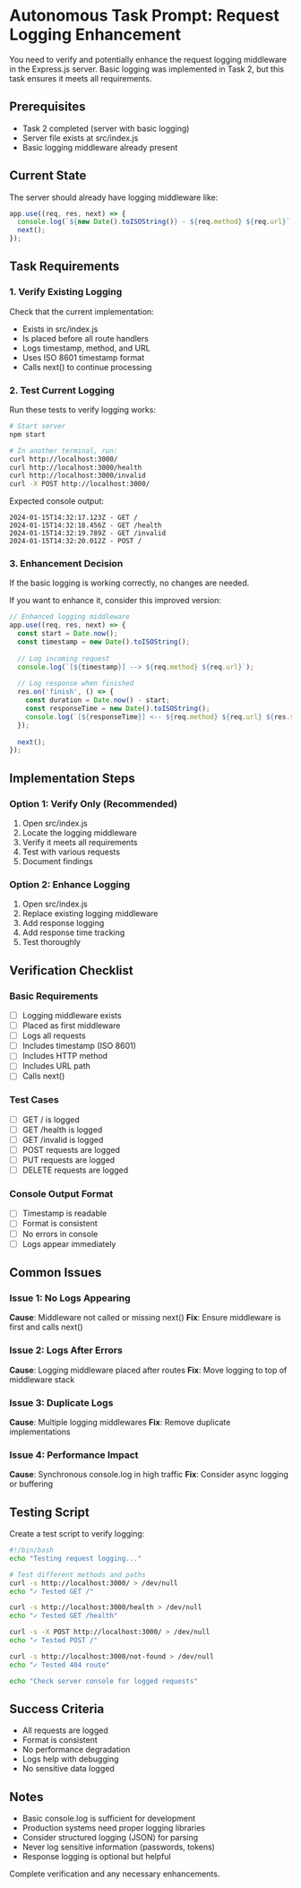 # Autonomous Task Prompt: Request Logging Enhancement

You need to verify and potentially enhance the request logging middleware in the Express.js server. Basic logging was implemented in Task 2, but this task ensures it meets all requirements.

## Prerequisites
- Task 2 completed (server with basic logging)
- Server file exists at src/index.js
- Basic logging middleware already present

## Current State
The server should already have logging middleware like:
```javascript
app.use((req, res, next) => {
  console.log(`${new Date().toISOString()} - ${req.method} ${req.url}`);
  next();
});
```

## Task Requirements

### 1. Verify Existing Logging
Check that the current implementation:
- Exists in src/index.js
- Is placed before all route handlers
- Logs timestamp, method, and URL
- Uses ISO 8601 timestamp format
- Calls next() to continue processing

### 2. Test Current Logging
Run these tests to verify logging works:
```bash
# Start server
npm start

# In another terminal, run:
curl http://localhost:3000/
curl http://localhost:3000/health
curl http://localhost:3000/invalid
curl -X POST http://localhost:3000/
```

Expected console output:
```
2024-01-15T14:32:17.123Z - GET /
2024-01-15T14:32:18.456Z - GET /health
2024-01-15T14:32:19.789Z - GET /invalid
2024-01-15T14:32:20.012Z - POST /
```

### 3. Enhancement Decision
If the basic logging is working correctly, no changes are needed. 

If you want to enhance it, consider this improved version:
```javascript
// Enhanced logging middleware
app.use((req, res, next) => {
  const start = Date.now();
  const timestamp = new Date().toISOString();
  
  // Log incoming request
  console.log(`[${timestamp}] --> ${req.method} ${req.url}`);
  
  // Log response when finished
  res.on('finish', () => {
    const duration = Date.now() - start;
    const responseTime = new Date().toISOString();
    console.log(`[${responseTime}] <-- ${req.method} ${req.url} ${res.statusCode} (${duration}ms)`);
  });
  
  next();
});
```

## Implementation Steps

### Option 1: Verify Only (Recommended)
1. Open src/index.js
2. Locate the logging middleware
3. Verify it meets all requirements
4. Test with various requests
5. Document findings

### Option 2: Enhance Logging
1. Open src/index.js
2. Replace existing logging middleware
3. Add response logging
4. Add response time tracking
5. Test thoroughly

## Verification Checklist

### Basic Requirements
- [ ] Logging middleware exists
- [ ] Placed as first middleware
- [ ] Logs all requests
- [ ] Includes timestamp (ISO 8601)
- [ ] Includes HTTP method
- [ ] Includes URL path
- [ ] Calls next()

### Test Cases
- [ ] GET / is logged
- [ ] GET /health is logged
- [ ] GET /invalid is logged
- [ ] POST requests are logged
- [ ] PUT requests are logged
- [ ] DELETE requests are logged

### Console Output Format
- [ ] Timestamp is readable
- [ ] Format is consistent
- [ ] No errors in console
- [ ] Logs appear immediately

## Common Issues

### Issue 1: No Logs Appearing
**Cause**: Middleware not called or missing next()
**Fix**: Ensure middleware is first and calls next()

### Issue 2: Logs After Errors
**Cause**: Logging middleware placed after routes
**Fix**: Move logging to top of middleware stack

### Issue 3: Duplicate Logs
**Cause**: Multiple logging middlewares
**Fix**: Remove duplicate implementations

### Issue 4: Performance Impact
**Cause**: Synchronous console.log in high traffic
**Fix**: Consider async logging or buffering

## Testing Script
Create a test script to verify logging:
```bash
#!/bin/bash
echo "Testing request logging..."

# Test different methods and paths
curl -s http://localhost:3000/ > /dev/null
echo "✓ Tested GET /"

curl -s http://localhost:3000/health > /dev/null
echo "✓ Tested GET /health"

curl -s -X POST http://localhost:3000/ > /dev/null
echo "✓ Tested POST /"

curl -s http://localhost:3000/not-found > /dev/null
echo "✓ Tested 404 route"

echo "Check server console for logged requests"
```

## Success Criteria
- All requests are logged
- Format is consistent
- No performance degradation
- Logs help with debugging
- No sensitive data logged

## Notes
- Basic console.log is sufficient for development
- Production systems need proper logging libraries
- Consider structured logging (JSON) for parsing
- Never log sensitive information (passwords, tokens)
- Response logging is optional but helpful

Complete verification and any necessary enhancements.